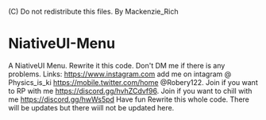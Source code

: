 (C) Do not redistribute this files. 
By Mackenzie_Rich
# NiativeUI-Menu
A NiativeUI Menu. Rewrite it this code. Don't  DM me if there is any problems.
Links:
https://www.instagram.com add me on intagram @ Physics_is_ki
https://mobile.twitter.com/home @Robery122.
Join if you want to RP with me https://discord.gg/hvhZCdvf96.
Join if you want to chill with me https://discord.gg/hwWs5pd
Have fun
Rewrite this whole code. 
There will be updates but there wiill not be updated here. 
